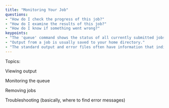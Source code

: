 ```yaml
---
title: "Monitoring Your Job"
questions:
- "How do I check the progress of this job?"
- "How do I examine the results of this job?"
- "How do I know if something went wrong?"  
keypoints: 
- "The 'queue' command shows the status of all currently submitted jobs." 
- "Output from a job is usually saved to your home directory."  
- "The standard output and error files often have information that indicate success or failure." 
---
```


Topics: 

Viewing output

Monitoring the queue

Removing jobs

Troubleshooting (basically, where to find error messages)